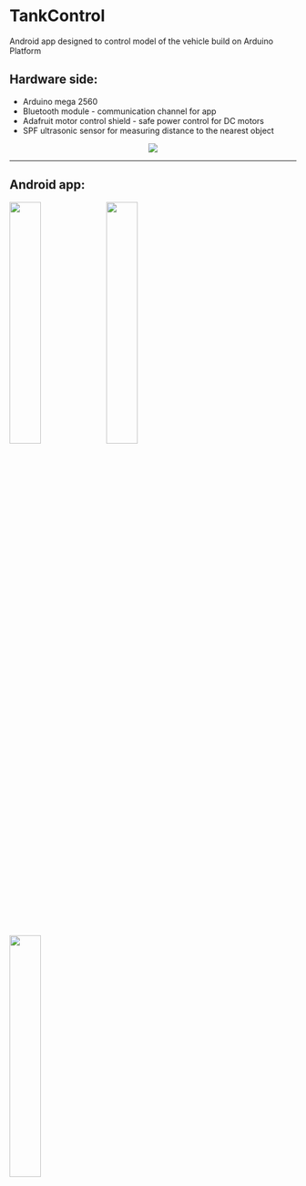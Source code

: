 # TankControl
Android app designed to control model of the vehicle build on Arduino Platform
## Hardware side:
 * Arduino mega 2560
 * Bluetooth module - communication channel for app
 * Adafruit motor control shield - safe power control for DC motors
 * SPF ultrasonic sensor for measuring distance to the nearest object
 
<p align="center">
<img src ="https://github.com/mkrajnak/TankControl/blob/master/tank.jpeg?raw=true" />
</p>

**** 
## Android app:
<div>
<img width="33%" src ="https://github.com/mkrajnak/TankControl/blob/master/Screenshot_2014-05-05-21-49-12.png?raw=true" />
<img width="33%" src ="https://github.com/mkrajnak/TankControl/blob/master/drawer.png?raw=true" />
<img width="33%" src ="https://github.com/mkrajnak/TankControl/blob/master/Screenshot_2014-05-05-21-54-07.png?raw=true" />
</div>
